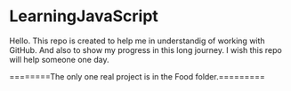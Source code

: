 # LearningJavaScript

Hello. This repo is created to help me in understandig of working with GitHub.
And also to show my progress in this long journey.
I wish this repo will help someone one day.

========The only one real project is in the Food folder.=========
